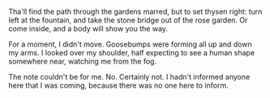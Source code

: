Tha'll find the path through the gardens marred, but to set thysen right: turn left at the fountain, and take the stone bridge out of the rose garden. Or come inside, and a body will show you the way.

For a moment, I didn't move. Goosebumps were forming all up and down my arms. I looked over my shoulder, half expecting to see a human shape somewhere near, watching me from the fog.

The note couldn't be for me. No. Certainly not. I hadn't informed anyone here that I was coming, because there was no one here to inform. 
